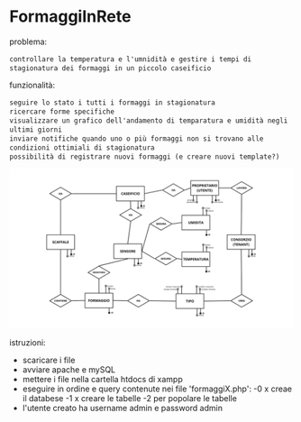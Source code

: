 # FormaggiInRete
problema:

    controllare la temperatura e l'umnidità e gestire i tempi di stagionatura dei formaggi in un piccolo caseificio


funzionalità:
    
    seguire lo stato i tutti i formaggi in stagionatura
    ricercare forme specifiche
    visualizzare un grafico dell'andamento di temparatura e umidità negli ultimi giorni
    inviare notifiche quando uno o più formaggi non si trovano alle condizioni ottimiali di stagionatura
    possibilità di registrare nuovi formaggi (e creare nuovi template?)

    
 ![ER](/ER%20formaggi.png)  


istruzioni:

- scaricare i file
- avviare apache e mySQL
- mettere i file nella cartella htdocs di xampp
- eseguire in ordine e query contenute nei file 'formaggiX.php':
      -0 x creae il databese
      -1 x creare le tabelle
      -2 per popolare le tabelle
- l'utente creato ha username admin e password admin
